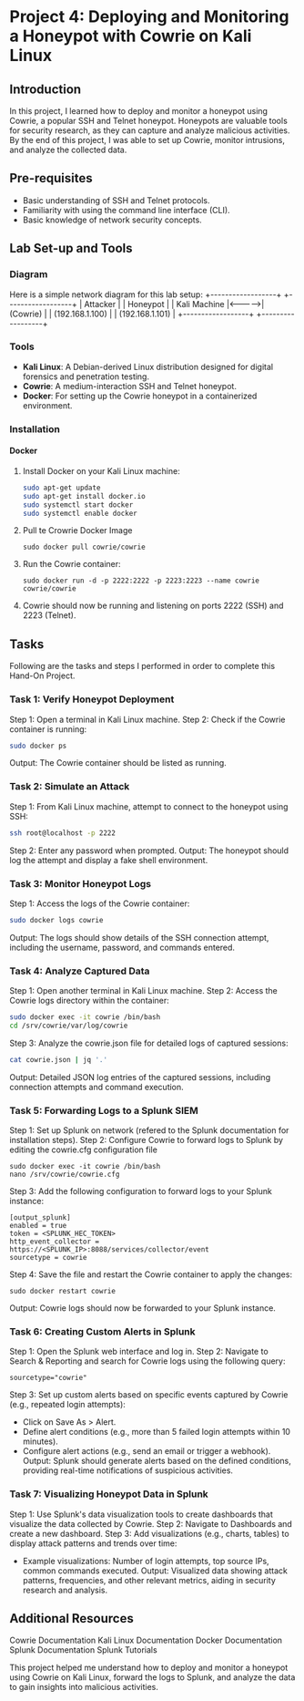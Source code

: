 # Project 4: Deploying and Monitoring a Honeypot with Cowrie on Kali Linux

## Introduction
In this project, I learned how to deploy and monitor a honeypot using Cowrie, a popular SSH and Telnet honeypot. Honeypots are valuable tools for security research, as they can capture and analyze malicious activities. By the end of this project, I was able to set up Cowrie, monitor intrusions, and analyze the collected data.

## Pre-requisites
- Basic understanding of SSH and Telnet protocols.
- Familiarity with using the command line interface (CLI).
- Basic knowledge of network security concepts.

## Lab Set-up and Tools

### Diagram
Here is a simple network diagram for this lab setup:
+------------------+ +------------------+
| Attacker | | Honeypot |
| Kali Machine |<----->| (Cowrie) |
| (192.168.1.100) | | (192.168.1.101) |
+------------------+ +------------------+


### Tools
- **Kali Linux**: A Debian-derived Linux distribution designed for digital forensics and penetration testing.
- **Cowrie**: A medium-interaction SSH and Telnet honeypot.
- **Docker**: For setting up the Cowrie honeypot in a containerized environment.

### Installation
#### Docker
1. Install Docker on your Kali Linux machine:
   ```sh
   sudo apt-get update
   sudo apt-get install docker.io
   sudo systemctl start docker
   sudo systemctl enable docker
   ```
2. Pull te Crowrie Docker Image
   ```
   sudo docker pull cowrie/cowrie
   ```
3. Run the Cowrie container:
   ```
   sudo docker run -d -p 2222:2222 -p 2223:2223 --name cowrie cowrie/cowrie
   ```
4. Cowrie should now be running and listening on ports 2222 (SSH) and 2223 (Telnet).

## Tasks

Following are the tasks and steps I performed in order to complete this Hand-On Project.
### Task 1: Verify Honeypot Deployment
Step 1: Open a terminal in Kali Linux machine.
Step 2: Check if the Cowrie container is running:
  ```sh
  sudo docker ps
  ```
Output: The Cowrie container should be listed as running.

### Task 2: Simulate an Attack
Step 1: From Kali Linux machine, attempt to connect to the honeypot using SSH:
  ```sh
  ssh root@localhost -p 2222
  ```
Step 2: Enter any password when prompted.
Output: The honeypot should log the attempt and display a fake shell environment.

### Task 3: Monitor Honeypot Logs
Step 1: Access the logs of the Cowrie container:
  ```sh
  sudo docker logs cowrie
  ```
Output: The logs should show details of the SSH connection attempt, including the username, password, and commands entered.

### Task 4: Analyze Captured Data
Step 1: Open another terminal in Kali Linux machine.
Step 2: Access the Cowrie logs directory within the container:
  ```sh
  sudo docker exec -it cowrie /bin/bash
  cd /srv/cowrie/var/log/cowrie
  ```
Step 3: Analyze the cowrie.json file for detailed logs of captured sessions:
  ```sh
  cat cowrie.json | jq '.'
  ```
Output: Detailed JSON log entries of the captured sessions, including connection attempts and command execution.

### Task 5: Forwarding Logs to a Splunk SIEM
Step 1: Set up Splunk on network (refered to the Splunk documentation for installation steps).
Step 2: Configure Cowrie to forward logs to Splunk by editing the cowrie.cfg configuration file
  ```
  sudo docker exec -it cowrie /bin/bash
  nano /srv/cowrie/cowrie.cfg
  ```
Step 3: Add the following configuration to forward logs to your Splunk instance:
  ```
  [output_splunk]
  enabled = true
  token = <SPLUNK_HEC_TOKEN>
  http_event_collector = https://<SPLUNK_IP>:8088/services/collector/event
  sourcetype = cowrie
  ```
Step 4: Save the file and restart the Cowrie container to apply the changes:
  ```
  sudo docker restart cowrie
  ```
Output: Cowrie logs should now be forwarded to your Splunk instance.

### Task 6: Creating Custom Alerts in Splunk
Step 1: Open the Splunk web interface and log in.
Step 2: Navigate to Search & Reporting and search for Cowrie logs using the following query:
```spl
sourcetype="cowrie"
```
Step 3: Set up custom alerts based on specific events captured by Cowrie (e.g., repeated login attempts):
  - Click on Save As > Alert.
  - Define alert conditions (e.g., more than 5 failed login attempts within 10 minutes).
  - Configure alert actions (e.g., send an email or trigger a webhook).
Output: Splunk should generate alerts based on the defined conditions, providing real-time notifications of suspicious activities.

### Task 7: Visualizing Honeypot Data in Splunk
Step 1: Use Splunk's data visualization tools to create dashboards that visualize the data collected by Cowrie.
Step 2: Navigate to Dashboards and create a new dashboard.
Step 3: Add visualizations (e.g., charts, tables) to display attack patterns and trends over time:
  - Example visualizations: Number of login attempts, top source IPs, common commands executed.
Output: Visualized data showing attack patterns, frequencies, and other relevant metrics, aiding in security research and analysis.

## Additional Resources
Cowrie Documentation
Kali Linux Documentation
Docker Documentation
Splunk Documentation
Splunk Tutorials

This project helped me understand how to deploy and monitor a honeypot using Cowrie on Kali Linux, forward the logs to Splunk, and analyze the data to gain insights into malicious activities.





